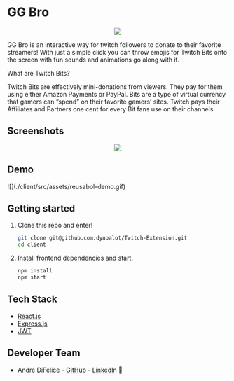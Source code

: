 # GG Bro

<p align="center">
  <img src="./client/public/assets/project-featured.png" />
</p>

GG Bro is an interactive way for twitch followers to donate to their favorite streamers! With just a simple click you can throw emojis for Twitch Bits onto the screen with fun sounds and animations go along with it. 

What are Twitch Bits?

Twitch Bits are effectively mini-donations from viewers. They pay for them using either Amazon Payments or PayPal. Bits are a type of virtual currency that gamers can “spend” on their favorite gamers’ sites. Twitch pays their Affiliates and Partners one cent for every Bit fans use on their channels.

## Screenshots

<p align="center">
  <img src="./client/src/assets/Reusabol-mockup.png" />
</p>

## Demo

<span style="text-align:center">
  ![](./client/src/assets/reusabol-demo.gif)
</span>


## Getting started

1. Clone this repo and enter!

   ```bash
   git clone git@github.com:dynoalot/Twitch-Extension.git
   cd client
   ```

2. Install frontend dependencies and start.

   ```bash
   npm install
   npm start
   ```


## Tech Stack

* [React.js](https://reactjs.org)
* [Express.js](https://expressjs.com/)
* [JWT](https://jwt.io/)

## Developer Team

* Andre DiFelice - [GitHub](https://github.com/dynoalot) - [LinkedIn](https://www.linkedin.com/in/difelice/) 🧟‍
